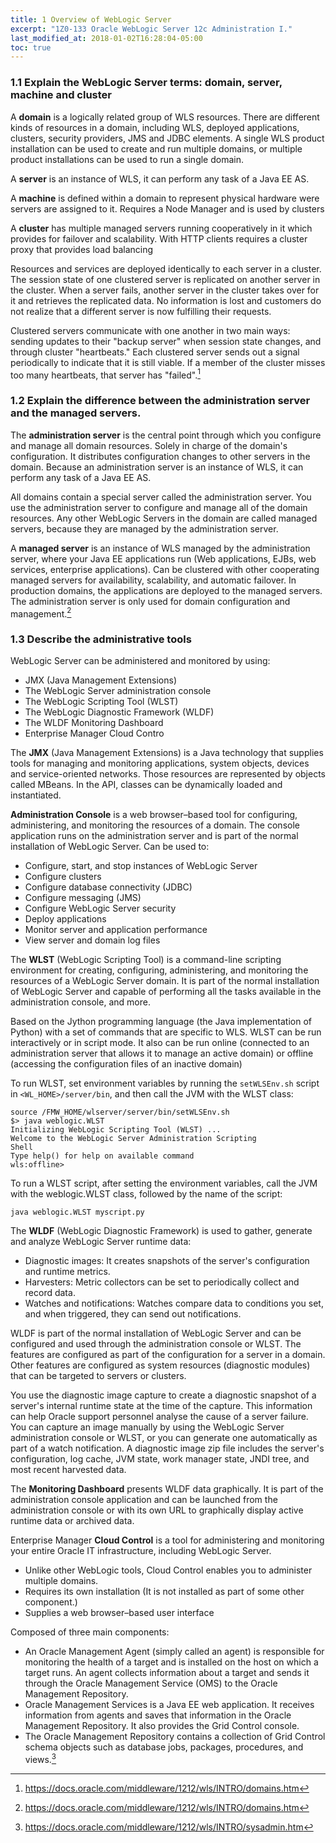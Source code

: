 ```yaml
---
title: 1 Overview of WebLogic Server
excerpt: "1Z0-133 Oracle WebLogic Server 12c Administration I."
last_modified_at: 2018-01-02T16:28:04-05:00
toc: true
---
```


### 1.1 Explain the WebLogic Server terms: domain, server, machine and cluster

A **domain** is a logically related group of WLS resources. There are different kinds of resources in a domain, including WLS, deployed applications, clusters, security providers, JMS and JDBC elements. A single WLS product installation can be used to create and run multiple domains, or multiple product installations can be used to run a single domain.

A **server** is an instance of WLS, it can perform any task of a Java EE AS.

A **machine** is defined within a domain to represent physical hardware were servers are assigned to it. Requires a Node Manager and is used by clusters

A **cluster** has multiple managed servers running cooperatively in it which provides for failover and scalability. With HTTP clients requires a cluster proxy that provides load balancing

Resources and services are deployed identically to each server in a cluster. The session state of one clustered server is replicated on another server in the cluster. When a server fails, another server in the cluster takes over for it and retrieves the replicated data. No information is lost and customers do not realize that a different server is now fulfilling their requests.

Clustered servers communicate with one another in two main ways: sending updates to their "backup server" when session state changes, and through cluster "heartbeats." Each clustered server sends out a signal periodically to indicate that it is still viable. If a member of the cluster misses too many heartbeats, that server has "failed".[^1]

[^1]: <https://docs.oracle.com/middleware/1212/wls/INTRO/domains.htm>


### 1.2 Explain the difference between the administration server and the managed servers.

The **administration server** is the central point through which you configure and manage all domain resources. Solely in charge of the domain's configuration. It distributes configuration changes to other servers in the domain. Because an administration server is an instance of WLS, it can perform any task of a Java EE AS.

All domains contain a special server called the administration server. You use the administration server to configure and manage all of the domain resources. Any other WebLogic Servers in the domain are called managed servers, because they are managed by the administration server.

A **managed server** is an instance of WLS managed by the administration server, where your Java EE applications run (Web applications, EJBs, web services, enterprise applications).
Can be clustered with other cooperating managed servers for availability, scalability, and automatic failover.
In production domains, the applications are deployed to the managed servers. The administration server is only used for domain configuration and management.[^1]

[^1]: <https://docs.oracle.com/middleware/1212/wls/INTRO/domains.htm>

### 1.3 Describe the administrative tools

WebLogic Server can be administered and monitored by using:
* JMX (Java Management Extensions)
* The WebLogic Server administration console
* The WebLogic Scripting Tool (WLST)
* The WebLogic Diagnostic Framework (WLDF)
* The WLDF Monitoring Dashboard
* Enterprise Manager Cloud Contro

The **JMX** (Java Management Extensions) is a Java technology that supplies tools for managing and monitoring applications, system objects, devices and service-oriented networks. Those resources are represented by objects called MBeans. In the API, classes can be dynamically loaded and instantiated.

**Administration Console** is a web browser–based tool for configuring, administering, and monitoring the resources of a domain. The console application runs on the administration server and is part of the normal installation of WebLogic Server. Can be used to:
* Configure, start, and stop instances of WebLogic Server
* Configure clusters
* Configure database connectivity (JDBC)
* Configure messaging (JMS)
* Configure WebLogic Server security
* Deploy applications
* Monitor server and application performance
* View server and domain log files

The **WLST** (WebLogic Scripting Tool) is a command-line scripting environment for creating, configuring, administering, and monitoring the resources of a WebLogic Server domain.
It is part of the normal installation of WebLogic Server and capable of performing all the tasks available in the administration console, and more.

Based on the Jython programming language (the Java implementation of Python) with a set of commands that are specific to WLS.
WLST can be run interactively or in script mode. It also can be run online (connected to an administration server that allows it to manage an active domain) or offline (accessing the configuration files of an inactive domain)

To run WLST, set environment variables by running the `setWLSEnv.sh` script in `<WL_HOME>/server/bin`, and then call the JVM with the WLST class:
```
source /FMW_HOME/wlserver/server/bin/setWLSEnv.sh
$> java weblogic.WLST
Initializing WebLogic Scripting Tool (WLST) ...
Welcome to the WebLogic Server Administration Scripting
Shell
Type help() for help on available command
wls:offline>
```

To run a WLST script, after setting the environment variables, call the JVM with the weblogic.WLST class, followed by the name of the script:
```
java weblogic.WLST myscript.py
```

The **WLDF** (WebLogic Diagnostic Framework) is used to gather, generate and analyze WebLogic Server runtime data:
* Diagnostic images: It creates snapshots of the server's configuration and runtime metrics.
* Harvesters: Metric collectors can be set to periodically collect and record data.
* Watches and notifications: Watches compare data to conditions you set, and when triggered, they can send out notifications.

WLDF is part of the normal installation of WebLogic Server and can be configured and used through the administration console or WLST.
The features are configured as part of the configuration for a server in a domain. Other features are configured as system resources (diagnostic modules) that can be targeted to servers or clusters.

You use the diagnostic image capture to create a diagnostic snapshot of a server's internal runtime state at the time of the capture. This information can help Oracle support personnel analyse the cause of a server failure. You can capture an image manually by using the WebLogic Server administration console or WLST, or you can generate one automatically as part of a watch notification. A diagnostic image zip file includes the server's configuration, log cache, JVM state, work manager state, JNDI tree, and most recent harvested data.

The **Monitoring Dashboard** presents WLDF data graphically. It is part of the administration console application and can be launched from the administration console or with its own URL to graphically display active runtime data or archived data.

Enterprise Manager **Cloud Control** is a tool for administering and monitoring your entire Oracle IT infrastructure, including WebLogic Server.
* Unlike other WebLogic tools, Cloud Control enables you to administer multiple domains.
* Requires its own installation (It is not installed as part of some other component.)
* Supplies a web browser–based user interface

Composed of three main components:
* An Oracle Management Agent (simply called an agent) is responsible for monitoring the health of a target and is installed on the host on which a target runs. An agent collects information about a target and sends it through the Oracle Management Service (OMS) to the Oracle Management Repository.
* Oracle Management Services is a Java EE web application. It receives information from agents and saves that information in the Oracle Management Repository. It also provides the Grid Control console.
* The Oracle Management Repository contains a collection of Grid Control schema objects such as database jobs, packages, procedures, and views.[^2]

[^2]: <https://docs.oracle.com/middleware/1212/wls/INTRO/sysadmin.htm>
